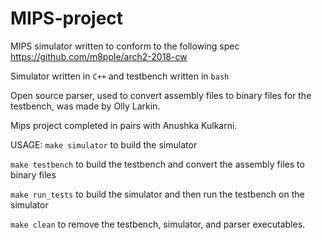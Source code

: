 # MIPS-project

MIPS simulator written to conform to the following spec https://github.com/m8pple/arch2-2018-cw

Simulator written in `C++` and testbench written in `bash`

Open source parser, used to convert assembly files to binary files for the testbench, was made by Olly Larkin.

Mips project completed in pairs with Anushka Kulkarni.

USAGE:
`make simulator` to build the simulator

`make testbench` to build the testbench and convert the assembly files to binary files

`make run_tests` to build the simulator and then run the testbench on the simulator

`make clean` to remove the testbench, simulator, and parser executables.


